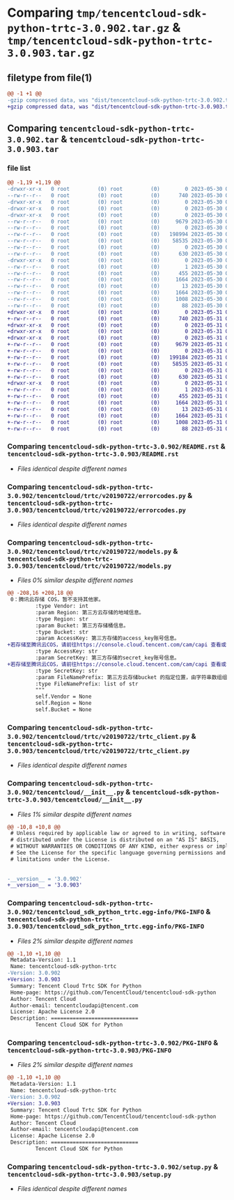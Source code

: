 # Comparing `tmp/tencentcloud-sdk-python-trtc-3.0.902.tar.gz` & `tmp/tencentcloud-sdk-python-trtc-3.0.903.tar.gz`

## filetype from file(1)

```diff
@@ -1 +1 @@
-gzip compressed data, was "dist/tencentcloud-sdk-python-trtc-3.0.902.tar", last modified: Tue May 30 00:36:07 2023, max compression
+gzip compressed data, was "dist/tencentcloud-sdk-python-trtc-3.0.903.tar", last modified: Wed May 31 02:24:52 2023, max compression
```

## Comparing `tencentcloud-sdk-python-trtc-3.0.902.tar` & `tencentcloud-sdk-python-trtc-3.0.903.tar`

### file list

```diff
@@ -1,19 +1,19 @@
-drwxr-xr-x   0 root         (0) root         (0)        0 2023-05-30 00:36:07.000000 tencentcloud-sdk-python-trtc-3.0.902/
--rw-r--r--   0 root         (0) root         (0)      740 2023-05-30 00:36:07.000000 tencentcloud-sdk-python-trtc-3.0.902/README.rst
-drwxr-xr-x   0 root         (0) root         (0)        0 2023-05-30 00:36:07.000000 tencentcloud-sdk-python-trtc-3.0.902/tencentcloud/
-drwxr-xr-x   0 root         (0) root         (0)        0 2023-05-30 00:36:07.000000 tencentcloud-sdk-python-trtc-3.0.902/tencentcloud/trtc/
-drwxr-xr-x   0 root         (0) root         (0)        0 2023-05-30 00:36:07.000000 tencentcloud-sdk-python-trtc-3.0.902/tencentcloud/trtc/v20190722/
--rw-r--r--   0 root         (0) root         (0)     9679 2023-05-30 00:36:07.000000 tencentcloud-sdk-python-trtc-3.0.902/tencentcloud/trtc/v20190722/errorcodes.py
--rw-r--r--   0 root         (0) root         (0)        0 2023-05-30 00:36:07.000000 tencentcloud-sdk-python-trtc-3.0.902/tencentcloud/trtc/v20190722/__init__.py
--rw-r--r--   0 root         (0) root         (0)   198994 2023-05-30 00:36:07.000000 tencentcloud-sdk-python-trtc-3.0.902/tencentcloud/trtc/v20190722/models.py
--rw-r--r--   0 root         (0) root         (0)    58535 2023-05-30 00:36:07.000000 tencentcloud-sdk-python-trtc-3.0.902/tencentcloud/trtc/v20190722/trtc_client.py
--rw-r--r--   0 root         (0) root         (0)        0 2023-05-30 00:36:07.000000 tencentcloud-sdk-python-trtc-3.0.902/tencentcloud/trtc/__init__.py
--rw-r--r--   0 root         (0) root         (0)      630 2023-05-30 00:36:07.000000 tencentcloud-sdk-python-trtc-3.0.902/tencentcloud/__init__.py
-drwxr-xr-x   0 root         (0) root         (0)        0 2023-05-30 00:36:07.000000 tencentcloud-sdk-python-trtc-3.0.902/tencentcloud_sdk_python_trtc.egg-info/
--rw-r--r--   0 root         (0) root         (0)        1 2023-05-30 00:36:07.000000 tencentcloud-sdk-python-trtc-3.0.902/tencentcloud_sdk_python_trtc.egg-info/dependency_links.txt
--rw-r--r--   0 root         (0) root         (0)      455 2023-05-30 00:36:07.000000 tencentcloud-sdk-python-trtc-3.0.902/tencentcloud_sdk_python_trtc.egg-info/SOURCES.txt
--rw-r--r--   0 root         (0) root         (0)     1664 2023-05-30 00:36:07.000000 tencentcloud-sdk-python-trtc-3.0.902/tencentcloud_sdk_python_trtc.egg-info/PKG-INFO
--rw-r--r--   0 root         (0) root         (0)       13 2023-05-30 00:36:07.000000 tencentcloud-sdk-python-trtc-3.0.902/tencentcloud_sdk_python_trtc.egg-info/top_level.txt
--rw-r--r--   0 root         (0) root         (0)     1664 2023-05-30 00:36:07.000000 tencentcloud-sdk-python-trtc-3.0.902/PKG-INFO
--rw-r--r--   0 root         (0) root         (0)     1008 2023-05-30 00:36:07.000000 tencentcloud-sdk-python-trtc-3.0.902/setup.py
--rw-r--r--   0 root         (0) root         (0)       88 2023-05-30 00:36:07.000000 tencentcloud-sdk-python-trtc-3.0.902/setup.cfg
+drwxr-xr-x   0 root         (0) root         (0)        0 2023-05-31 02:24:52.000000 tencentcloud-sdk-python-trtc-3.0.903/
+-rw-r--r--   0 root         (0) root         (0)      740 2023-05-31 02:24:52.000000 tencentcloud-sdk-python-trtc-3.0.903/README.rst
+drwxr-xr-x   0 root         (0) root         (0)        0 2023-05-31 02:24:52.000000 tencentcloud-sdk-python-trtc-3.0.903/tencentcloud/
+drwxr-xr-x   0 root         (0) root         (0)        0 2023-05-31 02:24:52.000000 tencentcloud-sdk-python-trtc-3.0.903/tencentcloud/trtc/
+drwxr-xr-x   0 root         (0) root         (0)        0 2023-05-31 02:24:52.000000 tencentcloud-sdk-python-trtc-3.0.903/tencentcloud/trtc/v20190722/
+-rw-r--r--   0 root         (0) root         (0)     9679 2023-05-31 02:24:52.000000 tencentcloud-sdk-python-trtc-3.0.903/tencentcloud/trtc/v20190722/errorcodes.py
+-rw-r--r--   0 root         (0) root         (0)        0 2023-05-31 02:24:52.000000 tencentcloud-sdk-python-trtc-3.0.903/tencentcloud/trtc/v20190722/__init__.py
+-rw-r--r--   0 root         (0) root         (0)   199184 2023-05-31 02:24:52.000000 tencentcloud-sdk-python-trtc-3.0.903/tencentcloud/trtc/v20190722/models.py
+-rw-r--r--   0 root         (0) root         (0)    58535 2023-05-31 02:24:52.000000 tencentcloud-sdk-python-trtc-3.0.903/tencentcloud/trtc/v20190722/trtc_client.py
+-rw-r--r--   0 root         (0) root         (0)        0 2023-05-31 02:24:52.000000 tencentcloud-sdk-python-trtc-3.0.903/tencentcloud/trtc/__init__.py
+-rw-r--r--   0 root         (0) root         (0)      630 2023-05-31 02:24:52.000000 tencentcloud-sdk-python-trtc-3.0.903/tencentcloud/__init__.py
+drwxr-xr-x   0 root         (0) root         (0)        0 2023-05-31 02:24:52.000000 tencentcloud-sdk-python-trtc-3.0.903/tencentcloud_sdk_python_trtc.egg-info/
+-rw-r--r--   0 root         (0) root         (0)        1 2023-05-31 02:24:52.000000 tencentcloud-sdk-python-trtc-3.0.903/tencentcloud_sdk_python_trtc.egg-info/dependency_links.txt
+-rw-r--r--   0 root         (0) root         (0)      455 2023-05-31 02:24:52.000000 tencentcloud-sdk-python-trtc-3.0.903/tencentcloud_sdk_python_trtc.egg-info/SOURCES.txt
+-rw-r--r--   0 root         (0) root         (0)     1664 2023-05-31 02:24:52.000000 tencentcloud-sdk-python-trtc-3.0.903/tencentcloud_sdk_python_trtc.egg-info/PKG-INFO
+-rw-r--r--   0 root         (0) root         (0)       13 2023-05-31 02:24:52.000000 tencentcloud-sdk-python-trtc-3.0.903/tencentcloud_sdk_python_trtc.egg-info/top_level.txt
+-rw-r--r--   0 root         (0) root         (0)     1664 2023-05-31 02:24:52.000000 tencentcloud-sdk-python-trtc-3.0.903/PKG-INFO
+-rw-r--r--   0 root         (0) root         (0)     1008 2023-05-31 02:24:52.000000 tencentcloud-sdk-python-trtc-3.0.903/setup.py
+-rw-r--r--   0 root         (0) root         (0)       88 2023-05-31 02:24:52.000000 tencentcloud-sdk-python-trtc-3.0.903/setup.cfg
```

### Comparing `tencentcloud-sdk-python-trtc-3.0.902/README.rst` & `tencentcloud-sdk-python-trtc-3.0.903/README.rst`

 * *Files identical despite different names*

### Comparing `tencentcloud-sdk-python-trtc-3.0.902/tencentcloud/trtc/v20190722/errorcodes.py` & `tencentcloud-sdk-python-trtc-3.0.903/tencentcloud/trtc/v20190722/errorcodes.py`

 * *Files identical despite different names*

### Comparing `tencentcloud-sdk-python-trtc-3.0.902/tencentcloud/trtc/v20190722/models.py` & `tencentcloud-sdk-python-trtc-3.0.903/tencentcloud/trtc/v20190722/models.py`

 * *Files 0% similar despite different names*

```diff
@@ -208,16 +208,18 @@
 0：腾讯云存储 COS，暂不支持其他家。
         :type Vendor: int
         :param Region: 第三方云存储的地域信息。
         :type Region: str
         :param Bucket: 第三方存储桶信息。
         :type Bucket: str
         :param AccessKey: 第三方存储的access_key账号信息。
+若存储至腾讯云COS，请前往https://console.cloud.tencent.com/cam/capi 查看或创建
         :type AccessKey: str
         :param SecretKey: 第三方存储的secret_key账号信息。
+若存储至腾讯云COS，请前往https://console.cloud.tencent.com/cam/capi 查看或创建
         :type SecretKey: str
         :param FileNamePrefix: 第三方云存储bucket 的指定位置，由字符串数组组成。合法的字符串范围a~z,A~Z,0~9,'_'和'-'，举个例子，录制文件xxx.m3u8在 ["prefix1", "prefix2"]作用下，会变成prefix1/prefix2/TaskId/xxx.m3u8。
         :type FileNamePrefix: list of str
         """
         self.Vendor = None
         self.Region = None
         self.Bucket = None
```

### Comparing `tencentcloud-sdk-python-trtc-3.0.902/tencentcloud/trtc/v20190722/trtc_client.py` & `tencentcloud-sdk-python-trtc-3.0.903/tencentcloud/trtc/v20190722/trtc_client.py`

 * *Files identical despite different names*

### Comparing `tencentcloud-sdk-python-trtc-3.0.902/tencentcloud/__init__.py` & `tencentcloud-sdk-python-trtc-3.0.903/tencentcloud/__init__.py`

 * *Files 1% similar despite different names*

```diff
@@ -10,8 +10,8 @@
 # Unless required by applicable law or agreed to in writing, software
 # distributed under the License is distributed on an "AS IS" BASIS,
 # WITHOUT WARRANTIES OR CONDITIONS OF ANY KIND, either express or implied.
 # See the License for the specific language governing permissions and
 # limitations under the License.
 
 
-__version__ = '3.0.902'
+__version__ = '3.0.903'
```

### Comparing `tencentcloud-sdk-python-trtc-3.0.902/tencentcloud_sdk_python_trtc.egg-info/PKG-INFO` & `tencentcloud-sdk-python-trtc-3.0.903/tencentcloud_sdk_python_trtc.egg-info/PKG-INFO`

 * *Files 2% similar despite different names*

```diff
@@ -1,10 +1,10 @@
 Metadata-Version: 1.1
 Name: tencentcloud-sdk-python-trtc
-Version: 3.0.902
+Version: 3.0.903
 Summary: Tencent Cloud Trtc SDK for Python
 Home-page: https://github.com/TencentCloud/tencentcloud-sdk-python
 Author: Tencent Cloud
 Author-email: tencentcloudapi@tencent.com
 License: Apache License 2.0
 Description: ============================
         Tencent Cloud SDK for Python
```

### Comparing `tencentcloud-sdk-python-trtc-3.0.902/PKG-INFO` & `tencentcloud-sdk-python-trtc-3.0.903/PKG-INFO`

 * *Files 2% similar despite different names*

```diff
@@ -1,10 +1,10 @@
 Metadata-Version: 1.1
 Name: tencentcloud-sdk-python-trtc
-Version: 3.0.902
+Version: 3.0.903
 Summary: Tencent Cloud Trtc SDK for Python
 Home-page: https://github.com/TencentCloud/tencentcloud-sdk-python
 Author: Tencent Cloud
 Author-email: tencentcloudapi@tencent.com
 License: Apache License 2.0
 Description: ============================
         Tencent Cloud SDK for Python
```

### Comparing `tencentcloud-sdk-python-trtc-3.0.902/setup.py` & `tencentcloud-sdk-python-trtc-3.0.903/setup.py`

 * *Files identical despite different names*


